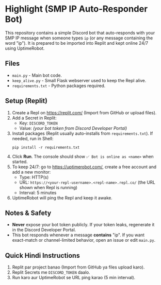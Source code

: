 # Highlight (SMP IP Auto-Responder Bot)

This repository contains a simple Discord bot that auto-responds with your SMP IP message when someone types `ip` (or any message containing the word "ip").
It is prepared to be imported into Replit and kept online 24/7 using UptimeRobot.

## Files
- `main.py` - Main bot code.
- `keep_alive.py` - Small Flask webserver used to keep the Repl alive.
- `requirements.txt` - Python packages required.

## Setup (Replit)
1. Create a Repl on https://replit.com/ (Import from GitHub or upload files).
2. Add a Secret in Replit:
   - Key: `DISCORD_TOKEN`
   - Value: *(your bot token from Discord Developer Portal)*
3. Install packages (Replit usually auto-installs from `requirements.txt`). If needed, run in Shell:
   ```
   pip install -r requirements.txt
   ```
4. Click **Run**. The console should show `✅ Bot is online as <name>` when started.
5. To keep 24/7: go to https://uptimerobot.com/, create a free account and add a new monitor:
   - Type: HTTP(s)
   - URL: `https://<your-repl-username>.<repl-name>.repl.co/` (the URL shown when Repl is running)
   - Interval: 5 minutes
6. UptimeRobot will ping the Repl and keep it awake.

## Notes & Safety
- **Never** expose your bot token publicly. If your token leaks, regenerate it in the Discord Developer Portal.
- This bot responds whenever a message **contains** "ip". If you want exact-match or channel-limited behavior, open an issue or edit `main.py`.

## Quick Hindi Instructions
1. Replit par project banao (Import from GitHub ya files upload karo).
2. Replit Secrets me `DISCORD_TOKEN` daalo.
3. Run karo aur UptimeRobot se URL ping karao (5 min interval).
